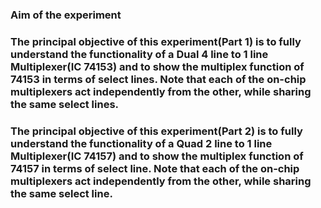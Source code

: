 ### Aim of the experiment

### The principal objective of this experiment(Part 1) is to fully understand the functionality of a Dual 4 line to 1 line Multiplexer(IC 74153) and to show the multiplex function of 74153 in terms of select lines. Note that each of the on-chip multiplexers act independently from the other, while sharing the same select lines.

### The principal objective of this experiment(Part 2) is to fully understand the functionality of a Quad 2 line to 1 line Multiplexer(IC 74157) and to show the multiplex function of 74157 in terms of select line. Note that each of the on-chip multiplexers act independently from the other, while sharing the same select line.